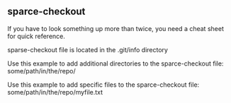 ## sparce-checkout

If you have to look something up more than twice, you need a cheat sheet for quick reference.

sparse-checkout file is located in the .git/info directory

Use this example to add additional directories to the sparce-checkout file:
some/path/in/the/repo/

Use this example to add specific files to the sparce-checkout file:
some/path/in/the/repo/myfile.txt
